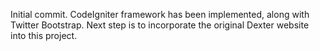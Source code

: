 Initial commit. CodeIgniter framework has been implemented, along with Twitter Bootstrap. Next step is to incorporate the original Dexter website into this project.